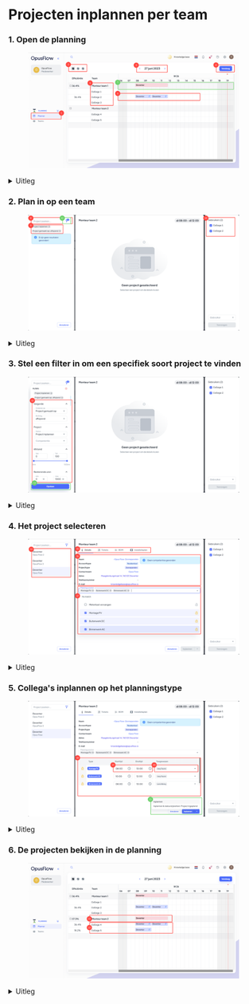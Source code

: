 # Projecten inplannen per team

### 1. Open de planning

<figure><img src="../../.gitbook/assets/1 Team inplannen.svg" alt=""><figcaption></figcaption></figure>

<details>

<summary>Uitleg</summary>

1. Ga naar de menubalk, navigeer naar "Planning" ga binnen de module naar "Planner".
2. Je kan verschillende tijdslijnen selecteren: dag, week of maand.
3. Hier kan je wisselen tussen de verschillende dagen, weken of maanden afhankelijk van de tijdlijn die je geselecteerd hebt.&#x20;
4. Als je op "Vandaag" drukt dan zal je automatisch terug gaan naar het overzicht van vandaag.
5. Hier zie je al je collega's. Het is mogelijk om zowel mensen individueel als per team in te plannen. Op het moment zijn er geen teams aangemaakt en zien we alle collega's individueel.
6. Als je op een collega wil inplannen(individueel niveau), dan kan je dit doen door op de lijn van deze collega tussen de geselecteerde tijden met de muis te slepen. Als je dit doet dan opent het inplanoverzicht.
7. Als je een project wil inplannen (team niveau) en wilt kijken welke collega's je hiervoor wil inzetten dan kan je dit doen door boven alle collega's met je muis te slepen. Als je dit doet dan opent het inplanoverzicht.

</details>

### 2. Plan in op een team

<figure><img src="../../.gitbook/assets/2 (11).svg" alt=""><figcaption></figcaption></figure>

<details>

<summary>Uitleg</summary>

8. Om een project in te kunnen plannen moet je deze eerst selecteren. Afhankelijk van de filters die je aan hebt staan kan je hier naar een specifiek project zoeken.
9. Hier zie je filters waarop de projecten gefilterd worden. Zo kan je specifieker en met een kleinere scope projecten vinden om in te plannen.
10. Hier zie je alle collega's die je kan inplannen. Bij het inplannen van teams zullen hier de collega's staan die binnen dit team zitten.
11. Je kan een filter aanmaken door op dit icoon te drukken. Ook kan je zien hoeveel filters er op dit moment aan staan.

</details>

### 3. Stel een filter in om een specifiek soort project te vinden

<figure><img src="../../.gitbook/assets/3 (19).svg" alt=""><figcaption></figcaption></figure>

<details>

<summary>Uitleg</summary>

12. Op het moment dat je een filter aanmaakt dan komt dit veld tevoorschijn. Hier stel je de filter in. Je kunt in vier categorieën fitleren:&#x20;
    1. Volgorde
    2. Project
    3. Afstand
    4. Resterende Uren
13. Als je de filter correct hebt ingesteld dan kan je deze "Opslaan". Vanaf nu is de filter actief.

</details>

### 4. Het project selecteren

<figure><img src="../../.gitbook/assets/4 (6).svg" alt=""><figcaption></figcaption></figure>

<details>

<summary>Uitleg</summary>

14. Nu de filter is ingesteld kan je de relevante projecten zien en selecteren. Je selecteert een project door erop te drukken. Als je een project geselecteerd hebt dan zal deze in het planningsoverzicht in het midden geopend worden
15. Hier heb je verschillende tabjes waarmee je toegang hebt tot alle relevante projectinformatie. Onder het tabje "Details" kan je het project ook daadwerkelijk inplannen.
16. Hier zie je de project details met daarin informatie over het type project en de klantgegevens. Als je met competenties werkt, dan zie je hier een overzicht van alle competenties die aan dit project hangen.
17. Vervolgens selecteer je de planningssoorten waar je dit project op wil inplannen.

</details>

### 5. Collega's inplannen op het planningstype

<figure><img src="../../.gitbook/assets/5 (10).svg" alt=""><figcaption></figcaption></figure>

<details>

<summary>Uitleg</summary>

18. Vervolgens kan je op de planningssoort je collega's inplannen. Als je met competenties werkt kan je ook zien welke collega's wel matchen met dit planningstype en welke niet.
19. Hier vul je de tijden in waarin je wil dat een of meerdere monteurs zich bezighouden met het deze planningssoort.
20. &#x20;Hier selecteer je de teamleden die je op deze planningssoort wil inzetten.
21. Wanneer je alles hebt ingepland dan kan je op de knop "Inplannen" drukken. Je kan de status bijwerken naar project ingepland als je op het pijltje naast de "Inplannen" knop drukt. Dit doe je niet bij het inplannen van een schouw, maar bijvoorbeeld wel na het inplannen van je monteurs.

</details>

### 6. De projecten bekijken in de planning

<figure><img src="../../.gitbook/assets/6 (20).svg" alt=""><figcaption></figcaption></figure>

<details>

<summary>Uitleg</summary>

22. &#x20;In de planning vind je nu het project. Je kan bij het team zien wanneer dit specifieke team is ingepland.
23. &#x20;Ook kan je per teamlid zien wanneer en waar ze zijn ingepland.

</details>
